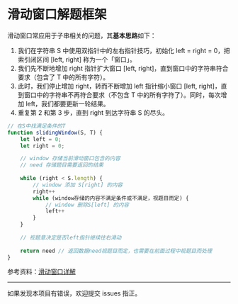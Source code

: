 # 滑动窗口解题框架

滑动窗口常应用于子串相关的问题，其**基本思路**如下：

1. 我们在字符串 S 中使用双指针中的左右指针技巧，初始化 left = right = 0，把索引闭区间 [left, right] 称为一个「窗口」。
2. 我们先不断地增加 right 指针扩大窗口 [left, right]，直到窗口中的字符串符合要求（包含了 T 中的所有字符）。
3. 此时，我们停止增加 right，转而不断增加 left 指针缩小窗口 [left, right]，直到窗口中的字符串不再符合要求（不包含 T 中的所有字符了）。同时，每次增加 left，我们都要更新一轮结果。
4. 重复第 2 和第 3 步，直到 right 到达字符串 S 的尽头。

```js
// 在S中找满足条件的T
function slidingWindow(S, T) {
    let left = 0;
    let right = 0;

    // window 存储当前滑动窗口包含的内容
    // need 存储题目需要返回的结果
  
    while (right < S.length) {
        // window 添加 S[right] 的内容
        right++
        while (window存储的内容不满足条件或不满足，视题目而定) {
            // window 删除S[left] 的内容
            left++
        }
    }
  	
  	// 视题意决定是否left指针继续往右滑动
  
    return need // 返回数据need视题目而定，也需要在前面过程中视题目而处理
}
```

参考资料：[滑动窗口详解](https://github.com/labuladong/fucking-algorithm/blob/master/算法思维系列/二分查找详解.md)

------

如果发现本项目有错误，欢迎提交 issues 指正。

